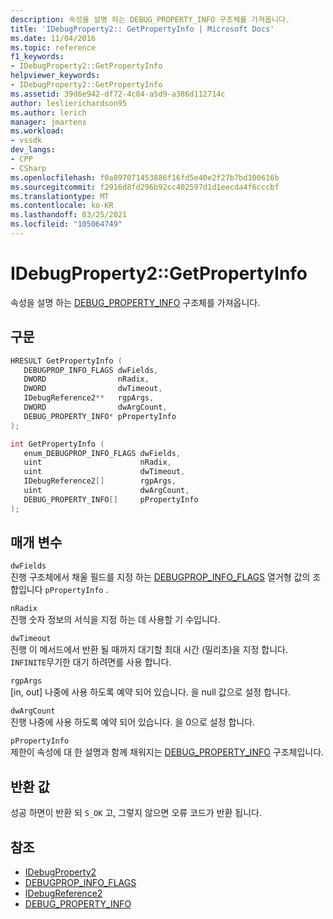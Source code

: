 ```yaml
---
description: 속성을 설명 하는 DEBUG_PROPERTY_INFO 구조체를 가져옵니다.
title: 'IDebugProperty2:: GetPropertyInfo | Microsoft Docs'
ms.date: 11/04/2016
ms.topic: reference
f1_keywords:
- IDebugProperty2::GetPropertyInfo
helpviewer_keywords:
- IDebugProperty2::GetPropertyInfo
ms.assetid: 39d6e942-df72-4c84-a5d9-a386d112714c
author: leslierichardson95
ms.author: lerich
manager: jmartens
ms.workload:
- vssdk
dev_langs:
- CPP
- CSharp
ms.openlocfilehash: f0a897071453886f16fd5e40e2f27b7bd100616b
ms.sourcegitcommit: f2916d8fd296b92cc402597d1d1eecda4f6cccbf
ms.translationtype: MT
ms.contentlocale: ko-KR
ms.lasthandoff: 03/25/2021
ms.locfileid: "105064749"
---
```

# <a name="idebugproperty2getpropertyinfo"></a>IDebugProperty2::GetPropertyInfo
속성을 설명 하는 [DEBUG_PROPERTY_INFO](../../../extensibility/debugger/reference/debug-property-info.md) 구조체를 가져옵니다.

## <a name="syntax"></a>구문

```cpp
HRESULT GetPropertyInfo ( 
   DEBUGPROP_INFO_FLAGS dwFields,
   DWORD                nRadix,
   DWORD                dwTimeout,
   IDebugReference2**   rgpArgs,
   DWORD                dwArgCount,
   DEBUG_PROPERTY_INFO* pPropertyInfo
);
```

```cpp
int GetPropertyInfo ( 
   enum_DEBUGPROP_INFO_FLAGS dwFields,
   uint                      nRadix,
   uint                      dwTimeout,
   IDebugReference2[]        rgpArgs,
   uint                      dwArgCount,
   DEBUG_PROPERTY_INFO[]     pPropertyInfo
);
```

## <a name="parameters"></a>매개 변수
`dwFields`\
진행 구조체에서 채울 필드를 지정 하는 [DEBUGPROP_INFO_FLAGS](../../../extensibility/debugger/reference/debugprop-info-flags.md) 열거형 값의 조합입니다 `pPropertyInfo` .

`nRadix`\
진행 숫자 정보의 서식을 지정 하는 데 사용할 기 수입니다.

`dwTimeout`\
진행 이 메서드에서 반환 될 때까지 대기할 최대 시간 (밀리초)을 지정 합니다. `INFINITE`무기한 대기 하려면를 사용 합니다.

`rgpArgs`\
[in, out] 나중에 사용 하도록 예약 되어 있습니다. 을 null 값으로 설정 합니다.

`dwArgCount`\
진행 나중에 사용 하도록 예약 되어 있습니다. 을 0으로 설정 합니다.

`pPropertyInfo`\
제한이 속성에 대 한 설명과 함께 채워지는 [DEBUG_PROPERTY_INFO](../../../extensibility/debugger/reference/debug-property-info.md) 구조체입니다.

## <a name="return-value"></a>반환 값
 성공 하면이 반환 되 `S_OK` 고, 그렇지 않으면 오류 코드가 반환 됩니다.

## <a name="see-also"></a>참조
- [IDebugProperty2](../../../extensibility/debugger/reference/idebugproperty2.md)
- [DEBUGPROP_INFO_FLAGS](../../../extensibility/debugger/reference/debugprop-info-flags.md)
- [IDebugReference2](../../../extensibility/debugger/reference/idebugreference2.md)
- [DEBUG_PROPERTY_INFO](../../../extensibility/debugger/reference/debug-property-info.md)
